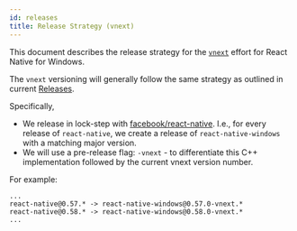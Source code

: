 ```yaml
---
id: releases
title: Release Strategy (vnext)
---
```


This document describes the release strategy for the [`vnext`](https://github.com/microsoft/react-native-windows/blob/master/vnext/README.md) effort for React Native for Windows.

The `vnext` versioning will generally follow the same strategy as outlined in current [Releases](https://github.com/microsoft/react-native-windows/blob/master/current/docs/Releases.md).

Specifically,

- We release in lock-step with [facebook/react-native](https://github.com/facebook/react-native). I.e., for every release of `react-native`, we create a release of `react-native-windows` with a matching major version.
- We will use a pre-release flag: `-vnext` - to differentiate this C++ implementation followed by the current vnext version number.

For example:

```
...
react-native@0.57.* -> react-native-windows@0.57.0-vnext.*
react-native@0.58.* -> react-native-windows@0.58.0-vnext.*
...
```
